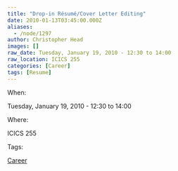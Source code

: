 ```yaml
---
title: "Drop-in Résumé/Cover Letter Editing"
date: 2010-01-13T03:45:00.000Z
aliases:
  - /node/1297
author: Christopher Head
images: []
raw_date: Tuesday, January 19, 2010 - 12:30 to 14:00
raw_location: ICICS 255
categories: [Career]
tags: [Resume]
---
```


When: 

Tuesday, January 19, 2010 - 12:30 to 14:00

Where: 

ICICS 255

Tags: 

[Career](/career)
